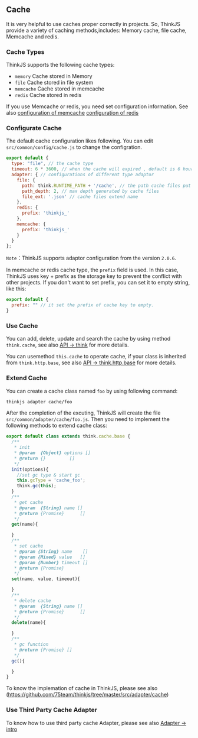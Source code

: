 ## Cache

It is very helpful to use caches proper correctly in projects. So, ThinkJS provide a variety of caching methods,includes: Memory cache, file cache, Memcache and redis. 

### Cache Types

ThinkJS supports the following cache types:

* `memory`  Cache stored in Memory
* `file`  Cache stored in file system
* `memcache` Cache stored in memcache
* `redis` Cache stored in redis

If you use Memcache or redis, you need set configuration information. See also [configuration of memcache](./config.html#memcache) [configuration of redis](./config.html#redis)

### Configurate Cache

The default cache configuration likes following. You can edit `src/common/config/cache.js` to change the configration.

```js
export default {
  type: "file", // the cache type
  timeout: 6 * 3600, // when the cache will expired , default is 6 hours.
  adapter: { // configurations of different type adaptor
    file: {
      path: think.RUNTIME_PATH + '/cache', // the path cache files put in 
      path_depth: 2, // max depth generated by cache files
      file_ext: '.json' // cache files extend name
    },
    redis: {
      prefix: 'thinkjs_'
    },
    memcache: {
      prefix: 'thinkjs_'
    }
  }
};
```

`Note`：ThinkJS supports adaptor configuration from the version `2.0.6`.

In memcache or redis cache type, the `prefix` field is used. In this case, ThinkJS uses key + prefix as the storage key to prevent the conflict with other projects. If you don't want to set prefix, you can set it to empty string, like this:

```js
export default {
  prefix: "" // it set the prefix of cache key to empty.
}
```

### Use Cache

You can add, delete, update and search the cache by using method `think.cache`, see also [API -> think](./api_think.html#toc-7d7) for more details.

You can usemethod `this.cache` to operate cache, if your class is inherited from `think.http.base`, see also [API -> think.http.base](.//api_think_http_base.html#cache-name-value-options) for more details.

### Extend Cache

You can create a cache class named `foo` by using following command:

```sh
thinkjs adapter cache/foo
```

After the completion of the excuting, ThinkJS will create the file `src/common/adapter/cache/foo.js`. Then you need to implement the following methods to extend cache class:

```js
export default class extends think.cache.base {
  /**
   * init 
   * @param  {Object} options []
   * @return {}         []
   */
  init(options){
    //set gc type & start gc
    this.gcType = 'cache_foo';
    think.gc(this);
  }
  /**
   * get cache
   * @param  {String} name []
   * @return {Promise}      []
   */
  get(name){

  }
  /**
   * set cache
   * @param {String} name    []
   * @param {Mixed} value   []
   * @param {Number} timeout []
   * @return {Promise}
   */
  set(name, value, timeout){

  }
  /**
   * delete cache
   * @param  {String} name []
   * @return {Promise}      []
   */
  delete(name){

  }
  /**
   * gc function
   * @return {Promise} []
   */
  gc(){

  }
}
```

To know the implemation of cache in ThinkJS, please see also (https://github.com/75team/thinkjs/tree/master/src/adapter/cache)

### Use Third Party Cache Adapter

To know how to use third party cache Adapter, please see also [Adapter -> intro](./adapter_intro.html#toc-e7c)
